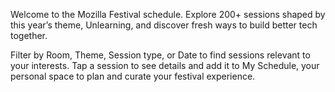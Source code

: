 Welcome to the Mozilla Festival schedule. Explore 200+ sessions shaped by this year’s theme, Unlearning, and discover fresh ways to build better tech together.

Filter by Room, Theme, Session type, or Date to find sessions relevant to your interests. Tap a session to see details and add it to My Schedule, your personal space to plan and curate your festival experience.